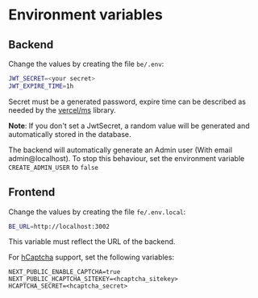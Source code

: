 # Environment variables

## Backend

Change the values by creating the file `be/.env`:

```sh
JWT_SECRET=<your secret>
JWT_EXPIRE_TIME=1h
```

Secret must be a generated password, expire time can be described as needed by the [vercel/ms](https://github.com/vercel/ms) library.

**Note**: If you don't set a JwtSecret, a random value will be generated and automatically stored in the database.

The backend will automatically generate an Admin user (With email admin@localhost).
To stop this behaviour, set the environment variable `CREATE_ADMIN_USER` to `false`

## Frontend

Change the values by creating the file `fe/.env.local`:

```sh
BE_URL=http://localhost:3002
```

This variable must reflect the URL of the backend.

For [hCaptcha](https://hcaptcha.com/) support, set the following variables:

```
NEXT_PUBLIC_ENABLE_CAPTCHA=true
NEXT_PUBLIC_HCAPTCHA_SITEKEY=<hcaptcha_sitekey>
HCAPTCHA_SECRET=<hcaptcha_secret>
```
